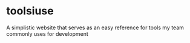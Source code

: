 # toolsiuse
A simplistic website that serves as an easy reference for tools my team commonly uses for development
